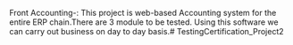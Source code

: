 Front Accounting-: This project is web-based Accounting system for the entire ERP chain.There are 3 module to be tested. Using this software we can carry out business on day to day basis.# TestingCertification_Project2
